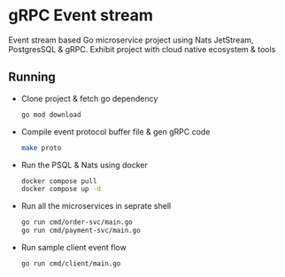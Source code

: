 # gRPC Event stream

Event stream based Go microservice project using Nats JetStream, PostgresSQL & gRPC. Exhibit project with cloud native ecosystem & tools

## Running

* Clone project & fetch go dependency
    ```sh
    go mod download
    ```

* Compile event protocol buffer file & gen gRPC code   
    ```sh
    make proto
    ```

* Run the PSQL & Nats using docker 
    ```sh
    docker compose pull
    docker compose up -d
    ```

* Run all the microservices in seprate shell 
    ```sh
    go run cmd/order-svc/main.go
    go run cmd/payment-svc/main.go
    ```

* Run sample client event flow
    ```sh
    go run cmd/client/main.go
    ```